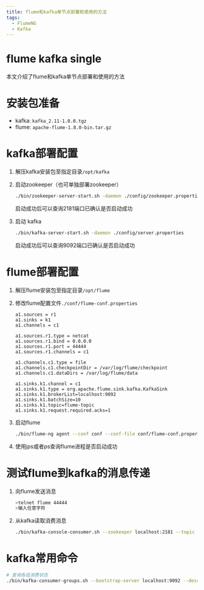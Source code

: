 ```yaml
---
title: flume和kafka单节点部署和使用的方法
tags:
  - FlumeNG
  - Kafka
---
```


# flume kafka single

本文介绍了flume和kafka单节点部署和使用的方法


# 安装包准备

 - kafka: `kafka_2.11-1.0.0.tgz`
 - flume: `apache-flume-1.8.0-bin.tar.gz`

# kafka部署配置

 1. 解压kafka安装包至指定目录`/opt/kafka`
 2. 启动zookeeper（也可单独部署zookeeper）
    ```sh
    ./bin/zookeeper-server-start.sh -daemon ./config/zookeeper.properties
    ```
    启动成功后可以查询2181端口已确认是否启动成功

 3. 启动 kafka
    ```sh
    ./bin/kafka-server-start.sh -daemon ./config/server.properties
    ```
    启动成功后可以查询9092端口已确认是否启动成功

# flume部署配置

 1. 解压flume安装包至指定目录`/opt/flume`
 2. 修改flume配置文件`./conf/flume-conf.properties`
    ```
    a1.sources = r1
    a1.sinks = k1
    a1.channels = c1

    a1.sources.r1.type = netcat
    a1.sources.r1.bind = 0.0.0.0
    a1.sources.r1.port = 44444
    a1.sources.r1.channels = c1

    a1.channels.c1.type = file
    a1.channels.c1.checkpointDir = /var/log/flume/checkpoint
    a1.channels.c1.dataDirs = /var/log/flume/data

    a1.sinks.k1.channel = c1
    a1.sinks.k1.type = org.apache.flume.sink.kafka.KafkaSink
    a1.sinks.k1.brokerList=localhost:9092
    a1.sinks.k1.batchSize=10
    a1.sinks.k1.topic=flume-topic
    a1.sinks.k1.request.required.acks=1
    ```

 3. 启动flume
    ```sh
    ./bin/flume-ng agent --conf conf --conf-file conf/flume-conf.properties --name a1 -Dflume.root.logger=WARN,console
    ```

 4. 使用jps或者ps查询flume进程是否启动成功

# 测试flume到kafka的消息传递

 1. 向flume发送消息
    ```sh
    >telnet flume 44444
    >输入任意字符
    ```

 2. 从kafka读取消费消息
    ```sh
    ./bin/kafka-console-consumer.sh --zookeeper localhost:2181 --topic flume-topic --from-beginning
    ```

# kafka常用命令

```sh
# 查询各组消费状态
./bin/kafka-consumer-groups.sh --bootstrap-server localhost:9092 --describe --group g2
```
